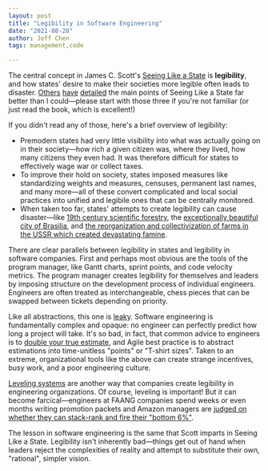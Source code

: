 ```yaml
---
layout: post
title: "Legibility in Software Engineering"
date: "2021-08-28"
author: Jeff Chen
tags: management,code

---
```


The central concept in James C. Scott's [Seeing Like a State](https://www.goodreads.com/book/show/20186.Seeing_Like_a_State) is **legibility**, and how states' desire to make their societies more legible often leads to disaster. [Others](https://www.ribbonfarm.com/2010/07/26/a-big-little-idea-called-legibility/) [have](https://www.nateliason.com/notes/seeing-like-a-state-james-c-scott) [detailed](https://slatestarcodex.com/2017/03/16/book-review-seeing-like-a-state/) the main points of Seeing Like a State far better than I could—please start with those three if you're not familiar (or just read the book, which is excellent!)

<!-- excerpt -->

If you didn't read any of those, here's a brief overview of legibility:

- Premodern states had very little visibility into what was actually going on in their society—how rich a given citizen was, where they lived, how many citizens they even had. It was therefore difficult for states to effectively wage war or collect taxes.
- To improve their hold on society, states imposed measures like standardizing weights and measures, censuses, permanent last names, and many more—all of these convert complicated and local social practices into unified and legibile ones that can be centrally monitored.
- When taken too far, states' attempts to create legibility can cause disaster—like [19th century scientific forestry](https://www.tandfonline.com/doi/abs/10.1080/09505431.2010.519866?journalCode=csac20), the [exceptionally beautiful city of Brasilia](https://slatestarcodex.com/blog_images/state_brasilia1.png), and [the reorganization and collectivization of farms in the USSR which created devastating famine](https://en.wikipedia.org/wiki/Collectivization_in_the_Soviet_Union).

There are clear parallels between legibility in states and legibility in software companies. First and perhaps most obvious are the tools of the program manager, like Gantt charts, sprint points, and code velocity metrics. The program manager creates legibility for themselves and leaders by imposing structure on the development process of individual engineers. Engineers are often treated as interchangeable, chess pieces  that can be swapped between tickets depending on priority.

Like all abstractions, this one is [leaky](https://www.joelonsoftware.com/2002/11/11/the-law-of-leaky-abstractions/). Software engineering is fundamentally complex and opaque: no engineer can perfectly predict how long a project will take. It's so bad, in fact, that common advice to engineers is to [double your true estimate](https://fibery.io/blog/software-development-time-estimation/), and Agile best practice is to abstract estimations into time-unitless "points" or "T-shirt sizes". Taken to an extreme, organizational tools like the above can create strange incentives, busy work, and a poor engineering culture.

[Leveling systems](https://jeffchen.dev/posts/A-Taxonomy-of-Software-Engineering-Taxonomies/) are another way that companies create legibility in engineering organizations. Of course, leveling is important! But it can become farcical—engineers at FAANG companies spend weeks or even months writing promotion packets and Amazon managers are [judged on whether they can stack-rank and fire their "bottom 6%"](https://www.seattletimes.com/business/amazon/internal-amazon-documents-shed-light-on-how-company-pressures-out-6-of-office-workers/).

The lesson in software engineering is the same that Scott imparts in Seeing Like a State. Legibility isn't inherently bad—things get out of hand when leaders reject the complexities of reality and attempt to substitute their own, "rational", simpler vision.